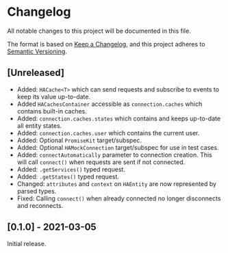 # Changelog
All notable changes to this project will be documented in this file.

The format is based on [Keep a Changelog](https://keepachangelog.com/en/1.0.0/),
and this project adheres to [Semantic Versioning](https://semver.org/spec/v2.0.0.html).

## [Unreleased]
- Added: `HACache<T>` which can send requests and subscribe to events to keep its value up-to-date.
- Added `HACachesContainer` accessible as `connection.caches` which contains built-in caches.
- Added: `connection.caches.states` which contains and keeps up-to-date all entity states.
- Added: `connection.caches.user` which contains the current user.
- Added: Optional `PromiseKit` target/subspec.
- Added: Optional `HAMockConnection` target/subspec for use in test cases.
- Added: `connectAutomatically` parameter to connection creation. This will call `connect()` when requests are sent if not connected.
- Added: `.getServices()` typed request.
- Added: `.getStates()` typed request.
- Changed: `attributes` and `context` on `HAEntity` are now represented by parsed types.
- Fixed: Calling `connect()` when already connected no longer disconnects and reconnects.

## [0.1.0] - 2021-03-05
Initial release.

<!--
Types of changes

- Added for new features.
- Changed for changes in existing functionality.
- Deprecated for soon-to-be removed features.
- Removed for now removed features.
- Fixed for any bug fixes.
- Security in case of vulnerabilities.
-->
